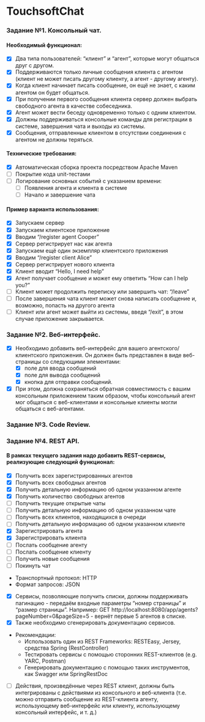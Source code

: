 # TouchsoftChat

### Задание №1. Консольный чат.


#### Необходимый функционал:

- [X] Два типа пользователей: “клиент” и “агент”, которые могут общаться друг с другом.
- [X] Поддерживаются только личные сообщения клиента с агентом (клиент не может писать другому клиенту,
 а агент - другому агенту).
- [X] Когда клиент начинает писать сообщение, он ещё не знает, с каким агентом он будет общаться.
- [X] При получении первого сообщения клиента сервер должен выбрать свободного агента в качестве собеседника.
- [X] Агент может вести беседу одновременно только с одним клиентом.
- [X] Должны поддерживаться консольные команды для регистрации в системе, завершения чата и выходы из системы.
- [X] Сообщения, отправленные клиентом в отсутствии соединения с агентом не должны теряться.

#### Технические требования:
- [X] Автоматическая сборка проекта посредством Apache Maven
- [ ] Покрытие кода unit-тестами
- [ ] Логирование основных событий с указанием времени:
    - [ ] Появления агента и клиента в системе
    - [ ] Начало и завершение чата
   
#### Пример варианта использования: 
- [X] Запускаем сервер
- [X] Запускаем клиентское приложение
- [X] Вводим “/register agent Cooper”
- [X] Сервер регистрирует нас как агента
- [X] Запускаем ещё один экземпляр клиентского приложения
- [X] Вводим “/register client Alice”
- [X] Сервер регистрирует нового клиента
- [x] Клиент вводит “Hello, I need help”
- [x] Агент получает сообщение и может ему ответить “How can I help you?”
- [ ] Клиент может продолжить переписку или завершить чат: “/leave”
- [ ] После завершения чата клиент может снова написать сообщение и, возможно, попасть на другого агента
- [ ] Клиент или агент может выйти из системы, введя “/exit”, в этом случае приложение закрывается.

### Задание №2. Веб-интерфейс.

- [x] Необходимо добавить веб-интерфейс для вашего агентского/клиентского приложения.
 Он должен быть представлен в виде веб-страницы со следующими элементами:
    - [x] поле для ввода сообщений
    - [x] поле для вывода сообщений
    - [x] кнопка для отправки сообщений.
- [X] При этом, должна сохраняться обратная совместимость с вашим консольным приложением таким образом,
 чтобы консольный агент мог общаться с веб-клиентами и консольные клиенты могли общаться с веб-агентами.

### Задание №3. Code Review.

### Задание №4. REST API.

#### В рамках текущего задания надо добавить REST-сервисы, реализующие следующий функционал:
- [x] Получить всех зарегистрированных агентов
- [x] Получить всех свободных агентов
- [x] Получить детальную информацию об одном указанном агенте
- [x] Получить количество свободных агентов
- [ ] Получить текущие открытые чаты
- [ ] Получить детальную информацию об одном указанном чате
- [ ] Получить всех клиентов, находящихся в очереди
- [ ] Получить детальную информацию об одном указанном клиенте
- [x] Зарегистрировать агента
- [x] Зарегистрировать клиента
- [ ] Послать сообщение агенту
- [ ] Послать сообщение клиенту
- [ ] Получить новые сообщения
- [ ] Покинуть чат
 + Транспортный протокол: HTTP
 + Формат запросов: JSON
- [x] Сервисы, позволяющие получить списки, должны поддерживать пагинацию - передаём входные параметры “номер страницы” 
и “размер страницы”. Например: GET http://localhost:8080/app/agents?pageNumber=0&pageSize=5 - вернёт
 первые 5 агентов в списке.
- [x] Также необходимо сгенерировать документацию сервисов.

+ Рекомендации:
  + Использовать один из REST Frameworks: RESTEasy, Jersey, средства Spring (RestController)
  + Тестировать сервисы с помощью сторонних REST-клиентов (e.g. YARC, Postman)
  + Генерировать документацию с помощью таких инструментов, как Swagger или SpringRestDoc
    
- [ ] Действия, произведённые через REST клиент, должны быть интегрированы с действиями из консольного и веб-клиента
 (т.е. можно отправить сообщение из REST-клиента агенту, использующему веб-интерфейс или клиенту, использующему
  консольный интерфейс, и т. д.)
